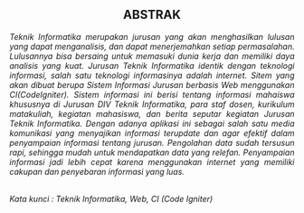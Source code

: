 <h2 align="center">ABSTRAK</h2> 
<i><p align="justify">
Teknik Informatika merupakan jurusan yang akan menghasilkan lulusan yang dapat menganalisis, dan dapat menerjemahkan setiap permasalahan. Lulusannya bisa bersaing untuk memasuki dunia kerja dan memiliki daya analisis yang kuat. Jurusan Teknik Informatika identik dengan teknologi informasi, salah satu teknologi informasinya adalah internet. Sitem yang akan dibuat berupa Sistem Informasi Jurusan berbasis Web menggunakan CI(CodeIgniter). Sistem informasi ini berisi tentang informasi mahaiswa khususnya di Jurusan DIV Teknik Informatika, para staf dosen, kurikulum matakuliah, kegiatan mahasiswa, dan berita seputar kegiatan Jurusan Teknik Informatika. Dengan adanya aplikasi ini sebagai salah satu media komunikasi yang menyajikan informasi terupdate dan agar efektif dalam penyampaian informasi tentang jurusan. Pengolahan data sudah tersusun rapi, sehingga mudah untuk mendapatkan data yang relefan. Penyampaian informasi jadi lebih cepat karena menggunakan internet yang memiliki cakupan dan penyebaran informasi yang luas.
</p>
<br>
Kata kunci : Teknik Informatika, Web, CI (Code Igniter) </i>